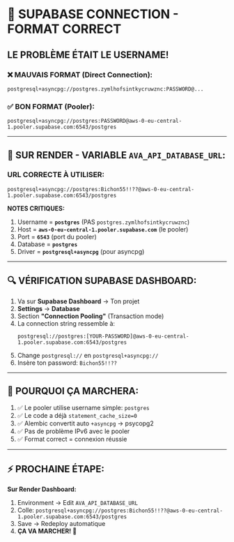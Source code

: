 # 🎯 SUPABASE CONNECTION - FORMAT CORRECT

## LE PROBLÈME ÉTAIT LE USERNAME!

### ❌ MAUVAIS FORMAT (Direct Connection):
```
postgresql+asyncpg://postgres.zymlhofsintkycruwznc:PASSWORD@...
```

### ✅ BON FORMAT (Pooler):
```
postgresql+asyncpg://postgres:PASSWORD@aws-0-eu-central-1.pooler.supabase.com:6543/postgres
```

---

## 🔧 SUR RENDER - VARIABLE `AVA_API_DATABASE_URL`:

### **URL CORRECTE À UTILISER:**

```
postgresql+asyncpg://postgres:Bichon55!!??@aws-0-eu-central-1.pooler.supabase.com:6543/postgres
```

**NOTES CRITIQUES:**
1. Username = **`postgres`** (PAS `postgres.zymlhofsintkycruwznc`)
2. Host = **`aws-0-eu-central-1.pooler.supabase.com`** (le pooler)
3. Port = **`6543`** (port du pooler)
4. Database = **`postgres`**
5. Driver = **`postgresql+asyncpg`** (pour asyncpg)

---

## 🔍 VÉRIFICATION SUPABASE DASHBOARD:

1. Va sur **Supabase Dashboard** → Ton projet
2. **Settings** → **Database**
3. Section **"Connection Pooling"** (Transaction mode)
4. La connection string ressemble à:
   ```
   postgresql://postgres:[YOUR-PASSWORD]@aws-0-eu-central-1.pooler.supabase.com:6543/postgres
   ```
5. Change `postgresql://` en `postgresql+asyncpg://`
6. Insère ton password: `Bichon55!!??`

---

## 🎯 POURQUOI ÇA MARCHERA:

1. ✅ Le pooler utilise username simple: `postgres`
2. ✅ Le code a déjà `statement_cache_size=0`
3. ✅ Alembic convertit auto `+asyncpg` → psycopg2
4. ✅ Pas de problème IPv6 avec le pooler
5. ✅ Format correct = connexion réussie

---

## ⚡ PROCHAINE ÉTAPE:

**Sur Render Dashboard:**
1. Environment → Edit `AVA_API_DATABASE_URL`
2. Colle: `postgresql+asyncpg://postgres:Bichon55!!??@aws-0-eu-central-1.pooler.supabase.com:6543/postgres`
3. Save → Redeploy automatique
4. **ÇA VA MARCHER! 🚀**
